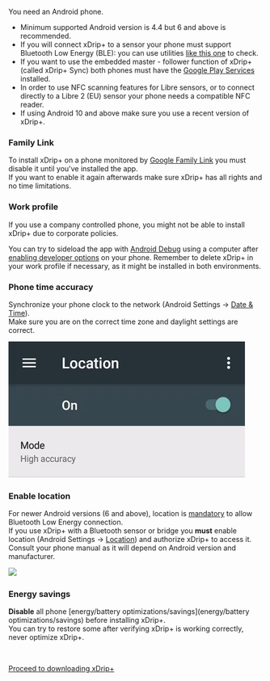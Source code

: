 You need an Android phone.

- Minimum supported Android version is 4.4 but 6 and above is recommended.
- If you will connect xDrip+ to a sensor your phone must support Bluetooth Low Energy (BLE): you can use utilities [like this one](https://play.google.com/store/apps/details?id=com.treeteam.blechecker) to check.
- If you want to use the embedded master - follower function of xDrip+ (called xDrip+ Sync) both phones must have the [Google Play Services](https://play.google.com/store/apps/details?id=com.google.android.gms) installed.
- In order to use NFC scanning features for Libre sensors, or to connect directly to a Libre 2 (EU) sensor your phone needs a compatible NFC reader.
- If using Android 10 and above make sure you use a recent version of xDrip+.

### Family Link

To install xDrip+ on a phone monitored by [Google Family Link](https://families.google.com/families) you must disable it until you've installed the app.  
If you want to enable it again afterwards make sure xDrip+ has all rights and no time limitations.

### Work profile

If you use a company controlled phone, you might not be able to install xDrip+ due to corporate policies.

You can try to sideload the app with [Android Debug](https://developer.android.com/studio/command-line/adb) using a computer after [enabling developer options](https://developer.android.com/studio/command-line/adb#Enabling) on your phone. Remember to delete xDrip+ in your work profile if necessary, as it might be installed in both environments.

### Phone time accuracy

Synchronize your phone clock to the network (Android Settings -> [Date & Time](https://support.google.com/android/answer/2841106)).  
Make sure you are on the correct time zone and daylight settings are correct.

<img src="../images/Install16.png" style="zoom:100%;" />

### Enable location

For newer Android versions (6 and above), location is [mandatory](https://developer.android.com/training/location/permissions) to allow Bluetooth Low Energy connection.  
If you use xDrip+ with a Bluetooth sensor or bridge you **must** enable location (Android Settings -> [Location](https://support.google.com/android/answer/3467281)) and authorize xDrip+ to access it. Consult your phone manual as  it will depend on Android version and manufacturer.

<img src="../images/Install17.png" style="zoom:100%;" />

### Energy savings

**Disable** all phone [energy/battery optimizations/savings](energy/battery optimizations/savings) before installing xDrip+.  
You can try to restore some after verifying xDrip+ is working correctly, never optimize xDrip+.

</br>

[Proceed to downloading xDrip+](../download)
